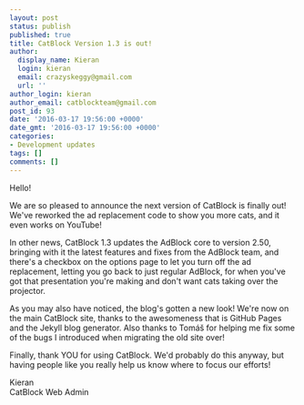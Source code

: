 ```yaml
---
layout: post
status: publish
published: true
title: CatBlock Version 1.3 is out!
author:
  display_name: Kieran
  login: kieran
  email: crazyskeggy@gmail.com
  url: ''
author_login: kieran
author_email: catblockteam@gmail.com
post_id: 93
date: '2016-03-17 19:56:00 +0000'
date_gmt: '2016-03-17 19:56:00 +0000'
categories:
- Development updates
tags: []
comments: []
---
```


Hello!

We are so pleased to announce the next version of CatBlock is finally out! We've reworked the ad replacement code to show you more cats, and it even works on YouTube!

In other news, CatBlock 1.3 updates the AdBlock core to version 2.50, bringing with it the latest features and fixes from the AdBlock team, and there's a checkbox on the options page to let you turn off the ad replacement, letting you go back to just regular AdBlock, for when you've got that presentation you're making and don't want cats taking over the projector.

<!--more-->

As you may also have noticed, the blog's gotten a new look! We're now on the main CatBlock site, thanks to the awesomeness that is GitHub Pages and the Jekyll blog generator. Also thanks to Tomáš for helping me fix some of the bugs I introduced when migrating the old site over!

Finally, thank YOU for using CatBlock. We'd probably do this anyway, but having people like you really help us know where to focus our efforts!

Kieran  
CatBlock Web Admin
